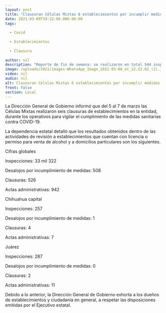 ```yaml
---
layout: post
title: "Clausuran Células Mixtas 6 establecimientos por incumplir medidas sanitarias"
date: 2021-03-09T19:32:00.000-06:00
tags:
  
  - Covid
  
  - Establecimientos
  
  - Clausura
  
author: nil
description: "Reporte de fin de semana: se realizaron en total 544 inspecciones, un desalojo y se levantaron 18 actas administrativas en las ciudades de Juárez y Chihuahua"
image: /uploads/2021/images-WhatsApp_Image_2021-03-08_at_12.52.02_(2).jpeg
video: nil
audio: nil
alt: Clausuran Células Mixtas 6 establecimientos por incumplir medidas sanitarias
front: false
section: Local
---
```


La Dirección General de Gobierno informó que del 5 al 7 de marzo las Células Mixtas realizaron seis clausuras de establecimientos en la entidad, durante los  operativos para vigilar el cumplimiento de las medidas sanitarias contra COVID-19.

La dependencia estatal detalló que los resultados obtenidos dentro de las actividades de revisión a establecimientos que cuentan con licencia o permiso para venta de alcohol y a domicilios particulares son los siguientes.


Cifras globales

Inspecciones: 33 mil 322

Desalojos por incumplimiento de medidas: 508

Clausuras: 526

Actas administrativas: 942


Chihuahua capital

Inspecciones: 257

Desalojos por incumplimiento de medidas: 1

Clausuras: 4

Actas administrativas: 7


Juárez

Inspecciones: 287

Desalojos por incumplimiento de medidas: 0

Clausuras: 2

Actas administrativas: 11


Debido a lo anterior, la Dirección General de Gobierno  exhorta a los dueños de establecimientos y ciudadanía en general, a respetar las disposiciones emitidas por el Ejecutivo estatal.